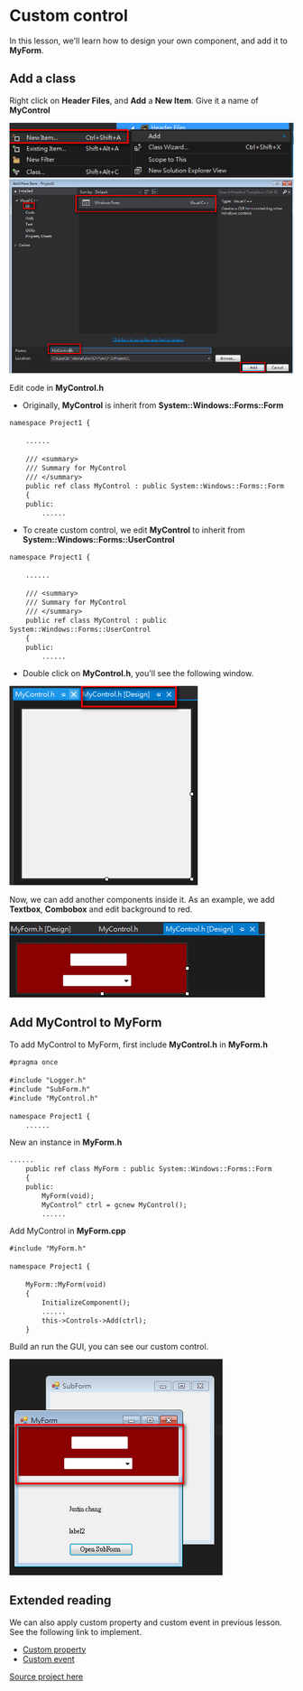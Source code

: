 # Custom control

In this lesson, we'll learn how to design your own component, and add it to **MyForm**.

## Add a class

Right click on **Header Files**, and **Add** a **New Item**. Give it a name of **MyControl**

![AddItem](/doc/Ch7/img/7-1-1.jpg)
![NameControl](/doc/Ch7/img/7-1-2.jpg)

Edit code in **MyControl.h**

* Originally, **MyControl** is inherit from **System::Windows::Forms::Form**
````
namespace Project1 {

	......
	
	/// <summary>
	/// Summary for MyControl
	/// </summary>
	public ref class MyControl : public System::Windows::Forms::Form
	{
	public:
		......
````

* To create custom control, we edit  **MyControl** to inherit from **System::Windows::Forms::UserControl**
````
namespace Project1 {

	......
	
	/// <summary>
	/// Summary for MyControl
	/// </summary>
	public ref class MyControl : public System::Windows::Forms::UserControl
	{
	public:
		......
````

* Double click on **MyControl.h**, you'll see the following window.

![UserControl](/doc/Ch7/img/7-1-3.jpg)

Now, we can add another components inside it. As an example, we add **Textbox**, **Combobox** and edit background to red.

![CustomControl](/doc/Ch7/img/7-1-4.jpg)

## Add MyControl to MyForm

To add MyControl to MyForm, first include **MyControl.h** in **MyForm.h**
````
#pragma once

#include "Logger.h"
#include "SubForm.h"
#include "MyControl.h"

namespace Project1 {
    ......
````

New an instance in **MyForm.h**
````
......
	public ref class MyForm : public System::Windows::Forms::Form
	{
	public:
        MyForm(void);
        MyControl^ ctrl = gcnew MyControl();
        ......
````

Add MyControl in **MyForm.cpp**
````
#include "MyForm.h"

namespace Project1 {

    MyForm::MyForm(void)
    {
        InitializeComponent();
        ......
        this->Controls->Add(ctrl);
    }
````

Build an run the GUI, you can see our custom control.

![Result](/doc/Ch7/img/7-1-5.jpg)



## Extended reading
We can also apply custom property and custom event in previous lesson. See the following link to implement.
* [Custom property](/doc/Ch6/6-2.md)
* [Custom event](/doc/Ch6/6-3.md)



[Source project here](/doc/Ch7/src/7-1)
